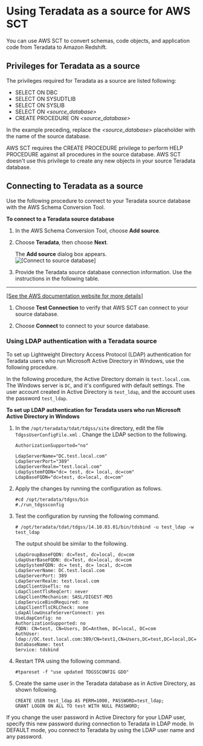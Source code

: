 # Using Teradata as a source for AWS SCT<a name="CHAP_Source.Teradata"></a>

You can use AWS SCT to convert schemas, code objects, and application code from Teradata to Amazon Redshift\.

## Privileges for Teradata as a source<a name="CHAP_Source.Teradata.Permissions"></a>

The privileges required for Teradata as a source are listed following: 
+ SELECT ON DBC 
+ SELECT ON SYSUDTLIB 
+ SELECT ON SYSLIB 
+ SELECT ON *<source\_database>* 
+ CREATE PROCEDURE ON *<source\_database>* 

In the example preceding, replace the *<source\_database>* placeholder with the name of the source database\.

AWS SCT requires the CREATE PROCEDURE privilege to perform HELP PROCEDURE against all procedures in the source database\. AWS SCT doesn't use this privilege to create any new objects in your source Teradata database\.

## Connecting to Teradata as a source<a name="CHAP_Source.Teradata.Connecting"></a>

Use the following procedure to connect to your Teradata source database with the AWS Schema Conversion Tool\. 

**To connect to a Teradata source database**

1. In the AWS Schema Conversion Tool, choose **Add source**\. 

1. Choose **Teradata**, then choose **Next**\. 

   The **Add source** dialog box appears\.  
![\[Connect to source database\]](http://docs.aws.amazon.com/SchemaConversionTool/latest/userguide/images/file_connect_to_teradata.png)

1. Provide the Teradata source database connection information\. Use the instructions in the following table\.   
****    
[\[See the AWS documentation website for more details\]](http://docs.aws.amazon.com/SchemaConversionTool/latest/userguide/CHAP_Source.Teradata.html)

1. Choose **Test Connection** to verify that AWS SCT can connect to your source database\. 

1. Choose **Connect** to connect to your source database\.

### Using LDAP authentication with a Teradata source<a name="CHAP_Source.Teradata.Connecting.LDAP"></a>

To set up Lightweight Directory Access Protocol \(LDAP\) authentication for Teradata users who run Microsoft Active Directory in Windows, use the following procedure\. 

In the following procedure, the Active Directory domain is `test.local.com`\. The Windows server is `DC`, and it's configured with default settings\. The user account created in Active Directory is `test_ldap`, and the account uses the password `test_ldap`\.

**To set up LDAP authentication for Teradata users who run Microsoft Active Directory in Windows**

1. In the `/opt/teradata/tdat/tdgss/site` directory, edit the file `TdgssUserConfigFile.xml` \. Change the LDAP section to the following\.

   ```
   AuthorizationSupported="no"
   
   LdapServerName="DC.test.local.com"
   LdapServerPort="389"
   LdapServerRealm="test.local.com"
   LdapSystemFQDN="dc= test, dc= local, dc=com"
   LdapBaseFQDN="dc=test, dc=local, dc=com"
   ```

1. Apply the changes by running the configuration as follows\.

   ```
   #cd /opt/teradata/tdgss/bin
   #./run_tdgssconfig
   ```

1. Test the configuration by running the following command\.

   ```
   # /opt/teradata/tdat/tdgss/14.10.03.01/bin/tdsbind -u test_ldap -w test_ldap
   ```

   The output should be similar to the following\.

   ```
   LdapGroupBaseFQDN: dc=Test, dc=local, dc=com
   LdapUserBaseFQDN: dc=Test, dc=local, dc=com
   LdapSystemFQDN: dc= test, dc= local, dc=com
   LdapServerName: DC.test.local.com
   LdapServerPort: 389
   LdapServerRealm: test.local.com
   LdapClientUseTls: no
   LdapClientTlsReqCert: never
   LdapClientMechanism: SASL/DIGEST-MD5
   LdapServiceBindRequired: no
   LdapClientTlsCRLCheck: none
   LdapAllowUnsafeServerConnect: yes
   UseLdapConfig: no
   AuthorizationSupported: no
   FQDN: CN=test, CN=Users, DC=Anthem, DC=local, DC=com
   AuthUser: ldap://DC.test.local.com:389/CN=test1,CN=Users,DC=test,DC=local,DC=com
   DatabaseName: test
   Service: tdsbind
   ```

1. Restart TPA using the following command\.

   ```
   #tpareset -f "use updated TDGSSCONFIG GDO"
   ```

1. Create the same user in the Teradata database as in Active Directory, as shown following\.

   ```
   CREATE USER test_ldap AS PERM=1000, PASSWORD=test_ldap;
   GRANT LOGON ON ALL TO test WITH NULL PASSWORD;
   ```

If you change the user password in Active Directory for your LDAP user, specify this new password during connection to Teradata in LDAP mode\. In DEFAULT mode, you connect to Teradata by using the LDAP user name and any password\.
